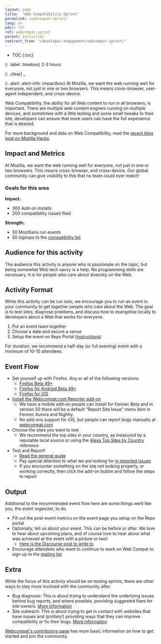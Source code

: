 ```yaml
---
layout: page
title:  "Web Compatibility Sprint"
permalink: /webcompat-sprint/
lang: en
pdir: ltr
ref: webcompat-sprint
parent: activities
redirect_from: "/developer-engagement/webcompat-sprint/"
---
```


* TOC
{:toc}

{: .label .timebox}
<span class="glyphicon glyphicon-time" aria-hidden="true"></span> 2-3 hours

{: .clear}
_

{: .alert .alert-info .impactbox}
<span class="glyphicon glyphicon-ok-circle" aria-hidden="true"></span>
At Mozilla, we want the web running well for everyone, not just in one or two browsers. This means cross-browser, user-agent independent, and cross-device.

Web Compatibility, the ability for all Web content to run in all browsers, is important. There are multiple web content engines running on multiple devices, and sometimes with a little testing and some small tweaks to their site, developers can ensure that more users can have the full experience that is desired.

For more background and data on Web Compatibility, read the [recent blog post on Mozilla Hacks](https://hacks.mozilla.org/2016/07/make-the-web-work-for-everyone/).

## Impact and Metrics

At Mozilla, we want the web running well for everyone, not just in one or two browsers. This means cross-browser, and cross-device. Our global community can give visibility to this that no team could ever match!

### Goals for this area

__Impact:__

* 300 Add-on installs
* 200 compatibility issues filed

__Strength:__

* 50 Mozillians run events
* 50 signups to the [compatibility list](https://www.mozilla.org/en-US/about/forums/#compatibility)

## Audience for this activity

The audience this activity is anyone who is passionate on the topic, but being somewhat Web tech savvy is a help. No programming skills are necessary. It is for people who care about diversity on the Web.

## Activity Format

While this activity can be run solo, we encourage you to run an event in your community to get together people who care about the Web. The goal is to test sites, diagnose problems, and discuss how to evangelise locally to developers about a Web that works for everyone.

1. Put an event team together
2. Choose a date and secure a venue
3. Setup the event on Reps Portal ([instructions](https://wiki.mozilla.org/ReMo/SOPs/Event_hosting))

For duration, we recommend a half-day (or full evening) event with a minimum of 10-15 attendees.

## Event Flow

* Set yourself up with Firefox. Any or all of the following versions:
    * [Firefox Beta 49+](https://www.mozilla.org//firefox/channel/)
    * [Firefox for Android Beta 49+](https://www.mozilla.org//firefox/channel/)
    * [Firefox for iOS](https://www.mozilla.org/firefox/ios/)
* [Install the Webcompat.com Reporter add-on](https://addons.mozilla.org/addon/webcompatcom-reporter?src=external-activatewebcompat1)
    * We have a mobile add-on people can install for Fennec Beta and in version 50 there will be a default "Report Site Issue" menu item in Fennec Aurora and Nightly.
    * No add-ons support for iOS, but people can report bugs manually at [webcompat.com](https://webcompat.com)
* Choose the sites you want to test
    * We recommend the top sites in your country, as measured by a reputable local source or using the [Alexa Top Sites by Country](http://www.alexa.com/topsites/countries) reference
* Test and Report!
    * [Read the general guide](https://wiki.mozilla.org/Compatibility/Guide)
    * Pay special attention to what we are looking for [in reported issues](https://wiki.mozilla.org/Compatibility/Guide#Reporting_a_Web_compatibility_issue)
    * If you encounter something on the site not looking properly, or working correctly, then click the add-on button and follow the steps to report

## Output
Additional to the recommended event flow here are some things we’d like you, the event organizer, to do.

* Fill out the post-event metrics on the event page you setup on the Reps portal
* Optionally, tell us about your event. This can be before or after. We love to hear about upcoming plans, and of course love to hear about what was achieved at the event with a picture or two!
    * [Here is the Discourse post to write to](https://discourse.mozilla-community.org/t/activate-mozilla-web-compatibility-sprint/10074/1)
* Encourage attendees who want to continue to work on Web Compat to sign up to the [mailing list](https://www.mozilla.org/en-US/about/forums/#compatibility)

## Extra
While the focus of this activity should be on testing sprints, there are other ways to stay more involved with the community after.

* Bug diagnosis: This is about trying to understand the underlying issues behind bug reports, and where possible, providing suggested fixes for site owners. [More information](https://github.com/mozilla/participation-org/issues/237#issuecomment-163632354)
* Site outreach: This is about trying to get in contact with websites that have issues and (politely!) providing ways that they can improve compatibility or fix their bugs. [More information](https://github.com/mozilla/participation-org/issues/237#issuecomment-163632626)

[Webcompat's contributors page](https://webcompat.com/contributors) has more basic information on how to get started and join the community.
